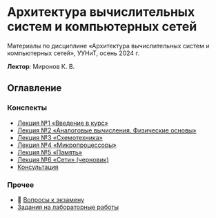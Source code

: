# Архитектура вычислительных систем и компьютерных сетей
Материалы по дисциплине «Архитектура вычислительных систем и компьютерных сетей», УУНиТ, осень 2024 г.

**Лектор**: Миронов К. В.


## Оглавление
### Конспекты
- [Лекция №1 «Введение в курс»](Lectures/lecture-1.md)
- [Лекция №2 «Аналоговые вычисления. Физические основы»](Lectures/lecture-2.md)
- [Лекция №3 «Схемотехника»](Lectures/lecture-3.md)
- [Лекция №4 «Микропроцессоры»](Lectures/lecture-4.md)
- [Лекция №5 «Память»](Lectures/lecture-5.md)
- [Лекция №6 «Сети» (черновик)](Lectures/lecture-6.md)
- [Консультация](Exam/consultation.md)


### Прочее
- 📌 [Вопросы к экзамену](Exam/exam_tasks.md)
- [Задания на лабораторные работы](Labs/lab_task.md)
  
